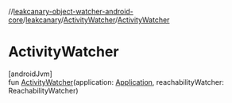 //[leakcanary-object-watcher-android-core](../../../index.md)/[leakcanary](../index.md)/[ActivityWatcher](index.md)/[ActivityWatcher](-activity-watcher.md)

# ActivityWatcher

[androidJvm]\
fun [ActivityWatcher](-activity-watcher.md)(application: [Application](https://developer.android.com/reference/kotlin/android/app/Application.html), reachabilityWatcher: ReachabilityWatcher)
